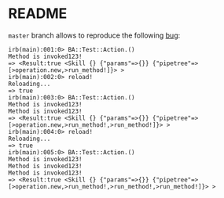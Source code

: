 # README

`master` branch allows to reproduce the following [bug](https://github.com/trailblazer/trailblazer-operation/issues/22):

```
irb(main):001:0> BA::Test::Action.()
Method is invoked123!
=> <Result:true <Skill {} {"params"=>{}} {"pipetree"=>[>operation.new,>run_method!]}> >
irb(main):002:0> reload!
Reloading...
=> true
irb(main):003:0> BA::Test::Action.()
Method is invoked123!
Method is invoked123!
=> <Result:true <Skill {} {"params"=>{}} {"pipetree"=>[>operation.new,>run_method!,>run_method!]}> >
irb(main):004:0> reload!
Reloading...
=> true
irb(main):005:0> BA::Test::Action.()
Method is invoked123!
Method is invoked123!
Method is invoked123!
=> <Result:true <Skill {} {"params"=>{}} {"pipetree"=>[>operation.new,>run_method!,>run_method!,>run_method!]}> >
```
